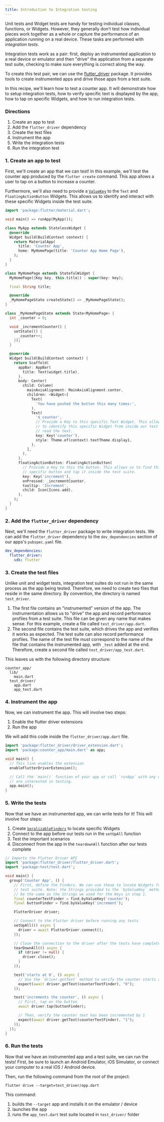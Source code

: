 ```yaml
---
title: Introduction to Integration testing
---
```


Unit tests and Widget tests are handy for testing individual classes, functions,
or Widgets. However, they generally don't test how individual pieces work
together as a whole or capture the performance of an application running on a
real device. These tasks are performed with *integration tests*.

Integration tests work as a pair: first, deploy an instrumented application to a
real device or emulator and then "drive" the application from a separate test
suite, checking to make sure everything is correct along the way.

To create this test pair, we can use the
[flutter_driver](https://docs.flutter.io/flutter/flutter_driver/flutter_driver-library.html)
package. It provides tools to create instrumented apps and drive those apps
from a test suite.

In this recipe, we'll learn how to test a counter app. It will demonstrate
how to setup integration tests, how to verify specific text is displayed by the
app, how to tap on specific Widgets, and how to run integration tests.

### Directions

  1. Create an app to test
  2. Add the `flutter_driver` dependency
  3. Create the test files
  4. Instrument the app
  5. Write the integration tests
  6. Run the integration test

### 1. Create an app to test

First, we'll create an app that we can test! In this example, we'll test the
counter app produced by the `flutter create` command. This app allows
a user to tap on a button to increase a counter.

Furthermore, we'll also need to provide a
[`ValueKey`](https://docs.flutter.io/flutter/foundation/ValueKey-class.html) to
the `Text` and `FloatingActionButton` Widgets. This allows us to identify
and interact with these specific Widgets inside the test suite.

```dart
import 'package:flutter/material.dart';

void main() => runApp(MyApp());

class MyApp extends StatelessWidget {
  @override
  Widget build(BuildContext context) {
    return MaterialApp(
      title: 'Counter App',
      home: MyHomePage(title: 'Counter App Home Page'),
    );
  }
}

class MyHomePage extends StatefulWidget {
  MyHomePage({Key key, this.title}) : super(key: key);

  final String title;

  @override
  _MyHomePageState createState() => _MyHomePageState();
}

class _MyHomePageState extends State<MyHomePage> {
  int _counter = 0;

  void _incrementCounter() {
    setState(() {
      _counter++;
    });
  }

  @override
  Widget build(BuildContext context) {
    return Scaffold(
      appBar: AppBar(
        title: Text(widget.title),
      ),
      body: Center(
        child: Column(
          mainAxisAlignment: MainAxisAlignment.center,
          children: <Widget>[
            Text(
              'You have pushed the button this many times:',
            ),
            Text(
              '$_counter',
              // Provide a Key to this specific Text Widget. This allows us
              // to identify this specific Widget from inside our test suite and
              // read the text.
              key: Key('counter'),
              style: Theme.of(context).textTheme.display1,
            ),
          ],
        ),
      ),
      floatingActionButton: FloatingActionButton(
        // Provide a Key to this the button. This allows us to find this
        // specific button and tap it inside the test suite.
        key: Key('increment'),
        onPressed: _incrementCounter,
        tooltip: 'Increment',
        child: Icon(Icons.add),
      ),
    );
  }
}
```

### 2. Add the `flutter_driver` dependency

Next, we'll need the `flutter_driver` package to write integration tests. We
can add the `flutter_driver` dependency to the `dev_dependencies` section of
our apps's `pubspec.yaml` file.

```yaml
dev_dependencies:
  flutter_driver:
    sdk: flutter
```

### 3. Create the test files

Unlike unit and widget tests, integration test suites do not run in the same
process as the app being tested. Therefore, we need to create two files that
reside in the same directory. By convention, the directory is named
`test_driver`.

  1. The first file contains an "instrumented" version of the app. The
  instrumentation allows us to "drive" the app and record performance profiles
  from a test suite. This file can be given any name that makes sense. For this
  example, create a file called `test_driver/app.dart`.
  2. The second file contains the test suite, which drives the app and verifies
  it works as expected. The test suite can also record performance profiles.
  The name of the test file must correspond to the name of the file that
  contains the instrumented app, with `_test` added at the end. Therefore,
  create a second file called `test_driver/app_test.dart`.

This leaves us with the following directory structure:

```
counter_app/
  lib/
    main.dart
  test_driver/
    app.dart
    app_test.dart
```


### 4. Instrument the app

Now, we can instrument the app. This will involve two steps:

  1. Enable the flutter driver extensions
  2. Run the app

We will add this code inside the `flutter_driver/app.dart` file.

<!-- skip -->
```dart
import 'package:flutter_driver/driver_extension.dart';
import 'package:counter_app/main.dart' as app;

void main() {
  // This line enables the extension
  enableFlutterDriverExtension();

  // Call the `main()` function of your app or call `runApp` with any widget you
  // are interested in testing.
  app.main();
}
```

### 5. Write the tests

Now that we have an instrumented app, we can write tests for it! This
will involve four steps:

  1. Create
  [`SeralizableFinders`](https://docs.flutter.io/flutter/flutter_driver/CommonFinders-class.html)
  to locate specific Widgets
  2. Connect to the app before our tests run in the `setUpAll` function
  3. Test the important scenarios
  4. Disconnect from the app in the `teardownAll` function after our tests
  complete

```dart
// Imports the Flutter Driver API
import 'package:flutter_driver/flutter_driver.dart';
import 'package:test/test.dart';

void main() {
  group('Counter App', () {
    // First, define the Finders. We can use these to locate Widgets from the
    // test suite. Note: the Strings provided to the `byValueKey` method must
    // be the same as the Strings we used for the Keys in step 1.
    final counterTextFinder = find.byValueKey('counter');
    final buttonFinder = find.byValueKey('increment');

    FlutterDriver driver;

    // Connect to the Flutter driver before running any tests
    setUpAll(() async {
      driver = await FlutterDriver.connect();
    });

    // Close the connection to the driver after the tests have completed
    tearDownAll(() async {
      if (driver != null) {
        driver.close();
      }
    });

    test('starts at 0', () async {
      // Use the `driver.getText` method to verify the counter starts at 0.
      expect(await driver.getText(counterTextFinder), "0");
    });

    test('increments the counter', () async {
      // First, tap on the button
      await driver.tap(buttonFinder);

      // Then, verify the counter text has been incremented by 1
      expect(await driver.getText(counterTextFinder), "1");
    });
  });
}
```

### 6. Run the tests

Now that we have an instrumented app and a test suite, we can run the tests!
First, be sure to launch an Android Emulator, iOS Simulator, or connect your
computer to a real iOS / Android device.

Then, run the following command from the root of the project:

```
flutter drive --target=test_driver/app.dart
```

This command:

  1. builds the `--target` app and installs it on the emulator / device
  2. launches the app
  3. runs the `app_test.dart` test suite located in `test_driver/` folder
